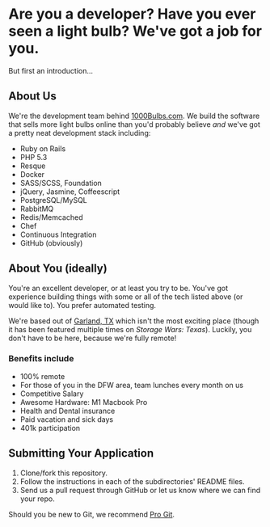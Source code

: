 # Are you a developer? Have you ever seen a light bulb? We've got a job for you. #

But first an introduction...

## About Us ##

We're the development team behind [1000Bulbs.com](http://www.1000bulbs.com). We build the software that sells more light bulbs online than you'd probably believe *and* we've got a pretty neat development stack including:

* Ruby on Rails
* PHP 5.3
* Resque
* Docker
* SASS/SCSS, Foundation
* jQuery, Jasmine, Coffeescript
* PostgreSQL/MySQL
* RabbitMQ
* Redis/Memcached
* Chef
* Continuous Integration
* GitHub (obviously)

## About You (ideally) ##

You're an excellent developer, or at least you try to be. You've got experience building things with some or all of the tech listed above (or would like to). You prefer automated testing.

We're based out of [Garland, TX](https://www.youtube.com/watch?v=Hf8hCZpEpFo) which isn't the most exciting place (though it has been featured multiple times on *Storage Wars: Texas*). Luckily, you don't have to be here, because we're fully remote!

### Benefits include ###

* 100% remote
* For those of you in the DFW area, team lunches every month on us
* Competitive Salary
* Awesome Hardware: M1 Macbook Pro
* Health and Dental insurance
* Paid vacation and sick days
* 401k participation

## Submitting Your Application ##

1. Clone/fork this repository.
2. Follow the instructions in each of the subdirectories' README files.
3. Send us a pull request through GitHub or let us know where we can find your repo.

Should you be new to Git, we recommend [Pro Git](http://git-scm.com/book).
